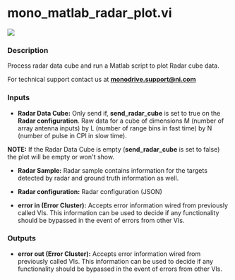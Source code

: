 # mono_matlab_radar_plot.vi

<p class="img_container">
<img class="lg_img" src="../mono_matlab_radar_plot.png"/>
</p>

### Description

Process radar data cube and run a Matlab script to plot Radar cube data.

For technical support contact us at <b>monodrive.support@ni.com</b> 

### Inputs

- **Radar Data Cube:**  Only send if, **send_radar_cube** is set to true on the **Radar
configuration**. Raw data for a cube of dimensions M (number
of array antenna inputs) by L (number of range bins in fast
time) by N (number of pulse in CPI in slow time).

**NOTE:** If the Radar Data Cube is empty (**send_radar_cube** is set to false) the plot will be empty or won't show. 

- **Radar Sample:**  Radar sample contains information for the targets detected
by radar and ground truth information as well.
 

- **Radar configuration:**  Radar configuration (JSON)
 

- **error in (Error Cluster):** Accepts error information wired from previously called VIs. This information can be used to decide if any functionality should be bypassed in the event of errors from other VIs. 

### Outputs

- **error out (Error Cluster):** Accepts error information wired from previously called VIs. This information can be used to decide if any functionality should be bypassed in the event of errors from other VIs. 

<p>&nbsp;</p>
